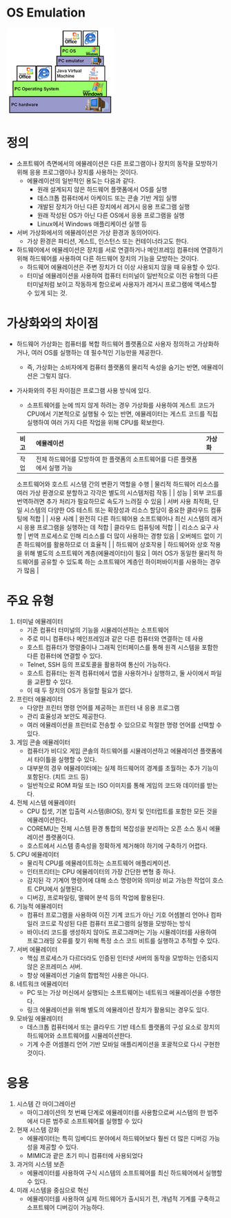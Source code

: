# OS Emulation

![Untitled](OS%20Emulation%20dbfaf9a17898454bb7f1417c546b80fd/Untitled.png)

# 정의

- 소프트웨어 측면에서의 에뮬레이션은 다른 프로그램이나 장치의 동작을 모방하기 위해 응용 프로그램이나 장치를 사용하는 것이다.
    - 에뮬레이션의 일반적인 용도는 다음과 같다.
        - 원래 설계되지 않은 하드웨어 플랫폼에서 OS를 실행
        - 데스크톱 컴퓨터에서 아케이드 또는 콘솔 기반 게임 실행
        - 개발된 장치가 아닌 다른 장치에서 레거시 응용 프로그램 실행
        - 원래 작성된 OS가 아닌 다른 OS에서 응용 프로그램을 실행
        - Linux에서 Windows 애플리케이션 실행 등
- 서버 가상화에서의 에뮬레이션은 가상 환경과 동의어이다.
    - 가상 환경은 파티션, 게스트, 인스턴스 또는 컨테이너라고도 한다.
- 하드웨어에서 에뮬레이션은 장치를 서로 연결하거나 메인프레임 컴퓨터에 연결하기 위해 하드웨어를 사용하여 다른 하드웨어 장치의 기능을 모방하는 것이다.
    - 하드웨어 에뮬레이션은 주변 장치가 더 이상 사용되지 않을 때 유용할 수 있다.
    - 터미널 에뮬레이션을 사용하여 컴퓨터 터미널이 일반적으로 이전 유형의 다른 터미널처럼 보이고 작동하게 함으로써 사용자가 레거시 프로그램에 액세스할 수 있게 되는 것.

# 가상화와의 차이점

- 하드웨어 가상화는 컴퓨터를 복합 하드웨어 플랫폼으로 사용자 정의하고 가상화하거나, 여러 OS를 실행하는 데 필수적인 기능만을 제공한다.
    - 즉, 가상화는 소비자에게 컴퓨터 플랫폼의 물리적 속성을 숨기는 반면, 에뮬레이션은 그렇지 않다.
- 가사화와의 주된 차이점은 프로그램 사용 방식에 있다.
    - 소프트웨어를 눈에 띄지 않게 하려는 경우 가상화를 사용하여 게스트 코드가 CPU에서 기본적으로 실행될 수 있는 반면, 에뮬레이터는 게스트 코드를 직접 실행하여 여러 가지 다른 작업을 위해 CPU를 확보한다.
    
    | 비고 | 에뮬레이션 | 가상화 |
    | --- | --- | --- |
    | 작업 | 전체 하드웨어를 모방하여 한 플랫폼의 소프트웨어를 다른 플랫폼에서 실행 가능 
    
    소프트웨어와 호스트 시스템 간의 변환기 역할을 수행 | 물리적 하드웨어 리소스를 여러 가상 환경으로 분할하고 각각은 별도의 시스템처럼 작동 |
    | 성능 | 외부 코드를 번역하려면 추가 처리가 필요하므로 속도가 느려질 수 있음 | 서버 사용 최적화, 단일 시스템의 다양한 OS 테스트 또는 확장성과 리소스 할당이 중요한 클라우드 컴퓨팅에 적합 |
    | 사용 사례 | 완전히 다른 하드웨어용 소프트웨어나 최신 시스템의 레거시 응용 프로그램을 실행하는 데 적합 | 클라우드 컴퓨팅에 적합 |
    | 리소스 요구 사항 | 번역 프로세스로 인해 리소스를 더 많이 사용하는 경향 있음 | 오버헤드 없이 기존 하드웨어를 활용하므로 더 효율적 |
    | 하드웨어 상호작용 | 하드웨어와 상호 작용을 위해 별도의 소프트웨어 계층(에뮬레이터)이 필요 | 여러 OS가 동일한 물리적 하드웨어를 공유할 수 있도록 하는 소프트웨어 계층인 하이퍼바이저를 사용하는 경우가 많음 |

# 주요 유형

1. 터미널 에뮬레이터
    - 기존 컴퓨터 터미널의 기능을 시뮬레이션하는 소프트웨어
    - 주로 미니 컴퓨터나 메인프레임과 같은 다른 컴퓨터와 연결하는 데 사용
    - 호스트 컴퓨터가 명령줄이나 그래픽 인터페이스를 통해 원격 시스템을 포함한 다른 컴퓨터에 연결할 수 있다.
    - Telnet, SSH 등의 프로토콜을 활용하여 통신이 가능하다.
    - 호스트 컴퓨터는 원격 컴퓨터에서 앱을 사용하거나 실행하고, 둘 사이에서 파일을 교환할 수 있다.
    - 이 때 두 장치의 OS가 동일할 필요가 없다.
2. 프린터 에뮬레이터
    - 다양한 프린터 명령 언어를 제공하는 프린터 내 응용 프로그램
    - 관리 효율성과 보안도 제공한다.
    - 여러 에뮬레이션을 프린터로 전송할 수 있으므로 적절한 명령 언어를 선택할 수 있다.
3. 게임 콘솔 에뮬레이터
    - 컴퓨터가 비디오 게임 콘솔의 하드웨어를 시뮬레이션하고 에뮬레이션 플랫폼에서 타이틀을 실행할 수 있다.
    - 대부분의 경우 에뮬레이터에는 실제 하드웨어의 경계를 초월하는 추가 기능이 포함된다. (치트 코드 등)
    - 일반적으로 ROM 파일 또는 ISO 이미지를 통해 게임의 코드와 데이터를 받는다.
4. 전체 시스템 에뮬레이터
    - CPU 칩셋, 기본 입출력 시스템(BIOS), 장치 및 인터럽트를 포함한 모든 것을 에뮬레이션한다.
    - COREMU는 전체 시스템 환경 통합의 복잡성을 분리하는 오픈 소스 동시 에뮬레이션 플랫폼이다.
    - 호스트에서 시스템 종속성을 정확하게 제거해야 하기에 구축하기 어렵다.
5. CPU 에뮬레이터
    - 물리적 CPU를 에뮬레이트하는 소프트웨어 애플리케이션.
    - 인터프리터는 CPU 에뮬레이터의 가장 간단한 변형 중 하나.
    - 감지된 각 기계어 명령어에 대해 소스 명령어와 의미상 비교 가능한 작업이 호스트 CPU에서 실행된다.
    - 디버깅, 프로파일링, 맬웨어 분석 등의 작업에 활용된다.
6. 기능적 에뮬레이터
    - 컴퓨터 프로그램을 사용하여 이진 기계 코드가 아닌 기호 어셈블리 언어나 컴파일러 코드로 작성된 다른 컴퓨터 프로그램의 실행을 모방하는 방식
    - 바이너리 코드를 생성하지 않아도 프로그래머는 기능 시뮬레이터를 사용하여 프로그래밍 오류를 찾기 위해 특정 소스 코드 비트를 실행하고 추적할 수 있다.
7. 서버 에뮬레이터
    - 핵심 프로세스가 다르더라도 인증된 인터넷 서버의 동작을 모방하는 인증되지 않은 온프레미스 서버.
    - 항상 에뮬레이션 기술의 합법적인 사용은 아니다.
8. 네트워크 에뮬레이터
    - PC 또는 가상 머신에서 실행되는 소프트웨어는 네트워크 에뮬레이션을 수행한다.
    - 링크 에뮬레이션을 위해 별도의 에뮬레이션 장치가 활용되는 경우도 있다.
9. 모바일 에뮬레이터
    - 데스크톱 컴퓨터에서 또는 클라우드 기반 테스트 플랫폼의 구성 요소로 장치의 하드웨어와 소프트웨어를 시뮬레이션한다.
    - 기계 수준 어셈블리 언어 기반 모바일 애플리케이션을 포괄적으로 다시 구현한 것이다.

# 응용

1. 시스템 간 마이그레이션
    - 마이그레이션의 첫 번째 단계로 에뮬레이터를 사용함으로써 시스템의 한 범주에서 다른 범주로 소프트웨어를 실행할 수 있다
2. 현재 시스템 강화
    - 에뮬레이터는 특히 임베디드 분야에서 하드웨어보다 훨씬 더 많은 디버깅 가능성을 제공할 수 있다.
    - MIMIC과 괕은 초기 미니 컴퓨터에 사용되었다
3. 과거의 시스템 보존
    - 에뮬레이터를 사용하여 구식 시스템의 소프트웨어를 최신 하드웨어에서 실행할 수 있다.
4. 미래 시스템을 중심으로 혁신
    - 에뮬레이터를 사용하여 실제 하드웨어가 출시되기 전, 개념적 기계를 구축하고 소프트웨어 디버깅이 가능하다.